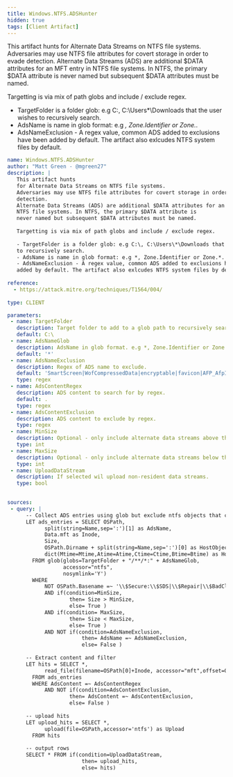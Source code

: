 ```yaml
---
title: Windows.NTFS.ADSHunter
hidden: true
tags: [Client Artifact]
---
```


This artifact hunts
for Alternate Data Streams on NTFS file systems. 
Adversaries may use NTFS file attributes for covert storage in order to evade 
detection. 
Alternate Data Streams (ADS) are additional $DATA attributes for an MFT entry in 
NTFS file systems. In NTFS, the primary $DATA attribute is 
never named but subsequent $DATA attributes must be named.

Targetting is via mix of path globs and include / exclude regex. 

- TargetFolder is a folder glob: e.g C:\, C:\Users\*\Downloads that the user wishes 
to recursively search.  
- AdsName is name in glob format: e.g *, Zone.Identifier or Zone.*. 
- AdsNameExclusion - A regex value, common ADS added to exclusions have been 
added by default. The artifact also exlcudes NTFS system files by default.    


```yaml
name: Windows.NTFS.ADSHunter
author: "Matt Green - @mgreen27"
description: |
   This artifact hunts
   for Alternate Data Streams on NTFS file systems. 
   Adversaries may use NTFS file attributes for covert storage in order to evade 
   detection. 
   Alternate Data Streams (ADS) are additional $DATA attributes for an MFT entry in 
   NTFS file systems. In NTFS, the primary $DATA attribute is 
   never named but subsequent $DATA attributes must be named.
   
   Targetting is via mix of path globs and include / exclude regex. 
   
   - TargetFolder is a folder glob: e.g C:\, C:\Users\*\Downloads that the user wishes 
   to recursively search.  
   - AdsName is name in glob format: e.g *, Zone.Identifier or Zone.*. 
   - AdsNameExclusion - A regex value, common ADS added to exclusions have been 
   added by default. The artifact also exlcudes NTFS system files by default.    
   
reference:
  - https://attack.mitre.org/techniques/T1564/004/
  
type: CLIENT

parameters:
 - name: TargetFolder
   description: Target folder to add to a glob path to recursively search for ADS. e.g C:\Users will convert to C:\Users\**\*
   default: C:\
 - name: AdsNameGlob
   description: AdsName in glob format. e.g *, Zone.Identifier or Zone.*
   default: '*'
 - name: AdsNameExclusion
   description: Regex of ADS name to exclude.
   default: 'SmartScreen|WofCompressedData|encryptable|favicon|AFP_AfpInfo|OECustomProperty|Win32App_1|com\.dropbox|icasource|\{\w{8}-\w{4}-\w{4}-\w{4}-\w{12}\}\.(MetaData|SyncRootIdentity)'
   type: regex
 - name: AdsContentRegex
   description: ADS content to search for by regex.
   default: .
   type: regex
 - name: AdsContentExclusion
   description: ADS content to exclude by regex.
   type: regex
 - name: MinSize
   description: Optional - only include alternate data streams above this size in bytes.
   type: int
 - name: MaxSize
   description: Optional - only include alternate data streams below this size in bytes.
   type: int
 - name: UploadDataStream
   description: If selected wil upload non-resident data streams.
   type: bool
   

sources:
 - query: |
      -- Collect ADS entries using glob but exclude ntfs objects that contain ads
      LET ads_entries = SELECT OSPath,
            split(string=Name,sep=':')[1] as AdsName,
            Data.mft as Inode,
            Size,
            OSPath.Dirname + split(string=Name,sep=':')[0] as HostObject,
            dict(Mtime=Mtime,Atime=Atime,Ctime=Ctime,Btime=Btime) as HostTimestampsSI
        FROM glob(globs=TargetFolder + "/**/*:" + AdsNameGlob, 
                  accessor="ntfs",
                  nosymlink='Y')
        WHERE 
            NOT OSPath.Basename =~ '\\$Secure:\\$SDS|\\$Repair|\\$BadClus|\\$Bitmap|\\$UpCase'
            AND if(condition=MinSize,
                    then= Size > MinSize,
                    else= True )
            AND if(condition= MaxSize,
                    then= Size < MaxSize,
                    else= True )
            AND NOT if(condition=AdsNameExclusion,
                        then= AdsName =~ AdsNameExclusion,
                        else= False )
      
      -- Extract content and filter
      LET hits = SELECT *,
            read_file(filename=OSPath[0]+Inode, accessor="mft",offset=0,length=1024) as AdsContent -- only upload first 1k of each hit
        FROM ads_entries
        WHERE AdsContent =~ AdsContentRegex
            AND NOT if(condition=AdsContentExclusion,
                    then= AdsContent =~ AdsContentExclusion,
                    else= False )
                    
      -- upload hits
      LET upload_hits = SELECT *, 
            upload(file=OSPath,accessor='ntfs') as Upload
        FROM hits
      
      -- output rows 
      SELECT * FROM if(condition=UploadDataStream,
                        then= upload_hits,
                        else= hits)
```
